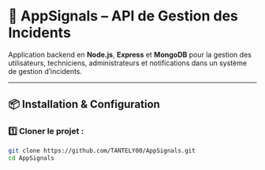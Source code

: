 # 📡 AppSignals – API de Gestion des Incidents

Application backend en **Node.js**, **Express** et **MongoDB** pour la gestion des utilisateurs, techniciens, administrateurs et notifications dans un système de gestion d’incidents.

---

## 📦 Installation & Configuration

### 1️⃣ Cloner le projet :
```bash
git clone https://github.com/TANTELY00/AppSignals.git
cd AppSignals
